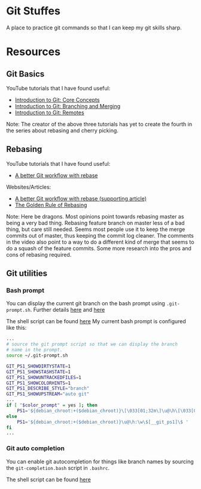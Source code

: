 # Git Stuffes

A place to practice git commands so that I can keep my git skills sharp.


# Resources

## Git Basics

YouTube tutorials that I have found useful:
* [Introduction to Git: Core Concepts](https://www.youtube.com/watch?v=uR6G2v_WsRA)
* [Introduction to Git: Branching and Merging](https://www.youtube.com/watch?v=FyAAIHHClqI)
* [Introduction to Git: Remotes](https://www.youtube.com/watch?v=Gg4bLk8cGNo)

Note: The creator of the above three tutorials has yet to create the fourth in the series about rebasing and cherry picking.



## Rebasing
YouTube tutorials that I have found useful:
 * [A better Git workflow with rebase](https://www.youtube.com/watch?v=f1wnYdLEpgI)

 Websites/Articles:
 * [A better Git workflow with rebase (supporting article)](https://www.themoderncoder.com/a-better-git-workflow-with-rebase/)
 * [The Golden Rule of Rebasing](https://www.atlassian.com/git/tutorials/merging-vs-rebasing#the-golden-rule-of-rebasing)
 
 Note: Here be dragons. Most opinions point towards rebasing master as being a very bad thing. Rebasing feature branch on master less of a bad thing, but care still needed. Seems most people use it to keep the merge commits out of master, thus keeping the commit log cleaner. The comments in the video also point to a way to do a different kind of merge that seems to do a squash of the feature commits. Some more research into the pros and cons of rebasing required.

 ## Git utilities
 ### Bash prompt
 You can display the current git branch on the bash prompt using `.git-prompt.sh`. Further details [here](https://web.archive.org/web/20160704140739/http://ithaca.arpinum.org/2013/01/02/git-prompt.html) and [here](https://stackoverflow.com/questions/15883416/adding-git-branch-on-the-bash-command-prompt)

The shell script can be found [here](https://github.com/git/git/blob/master/contrib/completion/git-prompt.sh)
My current bash prompt is configured like this:
```bash
...
# source the git prompt script so that we can display the branch
# name in the prompt.
source ~/.git-prompt.sh

GIT_PS1_SHOWDIRTYSTATE=1
GIT_PS1_SHOWSTASHSTATE=1
GIT_PS1_SHOWUNTRACKEDFILES=1
GIT_PS1_SHOWCOLORHINTS=1
GIT_PS1_DESCRIBE_STYLE="branch"
GIT_PS1_SHOWUPSTREAM="auto git"
...
if [ "$color_prompt" = yes ]; then
    PS1='${debian_chroot:+($debian_chroot)}\[\033[01;32m\]\u@\h\[\033[00m\]:\[\033[01;34m\]\w\[\033[00m\]\[\033[01;33m\]$(__git_ps1 " [%s] ")\[\033[00m\]$ '
else
    PS1='${debian_chroot:+($debian_chroot)}\u@\h:\w\$[__git_ps1]\$ '
fi
...

```

### Git auto completion
You can enable git autocompletion for things like branch names by sourcing the `git-completion.bash` script in `.bashrc`.

The shell script can be found [here](https://github.com/git/git/blob/master/contrib/completion/git-completion.bash)
